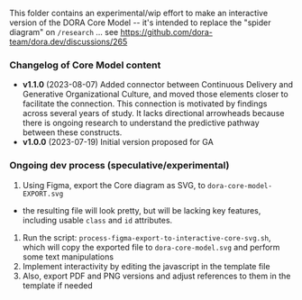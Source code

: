 This folder contains an experimental/wip effort to make an interactive version of the DORA Core Model -- it's intended to replace the "spider diagram" on `/research` ... see https://github.com/dora-team/dora.dev/discussions/265

### Changelog of Core Model content

- **v1.1.0** (2023-08-07) Added connector between Continuous Delivery and Generative Organizational Culture, and moved those elements closer to facilitate the connection. This connection is motivated by findings across several years of study. It lacks directional arrowheads because there is ongoing research to understand the predictive pathway between these constructs.
- **v1.0.0** (2023-07-19) Initial version proposed for GA


### Ongoing dev process (speculative/experimental)

1. Using Figma, export the Core diagram as SVG, to `dora-core-model-EXPORT.svg`
  * the resulting file will look pretty, but will be lacking key features, including usable `class` and `id` attributes.
1. Run the script: `process-figma-export-to-interactive-core-svg.sh`, which will copy the exported file to `dora-core-model.svg` and perform some text manipulations
1. Implement interactivity by editing the javascript in the template file
1. Also, export PDF and PNG versions and adjust references to them in the template if needed